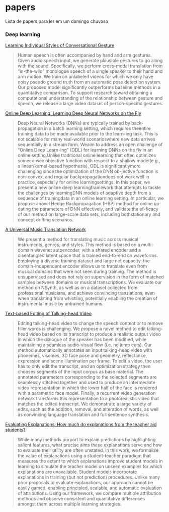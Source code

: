 # papers
Lista de papers para ler em um domingo chuvoso

### Deep learning
[Learning Individual Styles of Conversational Gesture](https://arxiv.org/pdf/1906.04160.pdf)
> Human speech is often accompanied by hand and arm gestures. Given audio speech input, we generate plausible gestures to go along with the sound. Specifically, we perform cross-modal translation from “in-the-wild” monologue speech of a single speaker to their hand and arm motion. We train on unlabeled videos for which we only have noisy pseudo ground truth from an automatic pose detection system. Our proposed model significantly outperforms baseline methods in a quantitative comparison. To support research toward obtaining a computational understanding of the relationship between gesture and speech, we release a large video dataset of person-specific gestures.

[Online Deep Learning: Learning Deep Neural Networks on the Fly](https://arxiv.org/pdf/1711.03705.pdf)
> Deep Neural Networks (DNNs) are typically trained by back-propagation  in  a  batch  learning  setting,  which  requires  theentire training data to be made available prior to the learn-ing task. This is not scalable for many real-world scenarioswhere  new  data  arrives  sequentially  in  a  stream  form.  Weaim  to  address  an  open  challenge  of  “Online  Deep  Learn-ing” (ODL) for learning DNNs on the fly in an online setting.Unlike traditional online learning that often optimizes someconvex  objective  function  with  respect  to  a  shallow  model(e.g., a linear/kernel-based hypothesis), ODL is significantlymore  challenging  since  the  optimization  of  the  DNN  ob-jective function is non-convex, and regular backpropagationdoes not work well in practice, especially for online learningsettings. In this paper, we present a new online deep learningframework that attempts to tackle the challenges by learningDNN models of adaptive depth from a sequence of trainingdata in an online learning setting. In particular, we propose anovel Hedge Backpropagation (HBP) method for online up-dating the parameters of DNN effectively, and validate the ef-ficacy of our method on large-scale data sets, including bothstationary and concept drifting scenarios.

[A Universal Music Translation Network](https://arxiv.org/pdf/1805.07848)
> We present a method for translating music across musical instruments, genres, and styles. This method is based on a multi-domain wavenet autoencoder, with a shared encoder and a disentangled latent space that is trained end-to-end on waveforms. Employing a diverse training dataset and large net capacity, the domain-independent encoder allows us to translate even from musical domains that were not seen during training. The method is unsupervised and does not rely on supervision in the form of matched samples between domains or musical transcriptions. We evaluate our method on NSynth, as well as on a dataset collected from professional musicians, and achieve convincing translations, even when translating from whistling, potentially enabling the creation of instrumental music by untrained humans.

[Text-based Editing of Talking-head Video](https://www.ohadf.com/projects/text-based-editing/)
> Editing talking-head video to change the speech content or to remove filler words is challenging. We propose a novel method to edit talking-head video based on its transcript to produce a realistic output video in which the dialogue of the speaker has been modified, while maintaining a seamless audio-visual flow (i.e. no jump cuts). Our method automatically annotates an input talking-head video with phonemes, visemes, 3D face pose and geometry, reflectance, expression and scene illumination per frame. To edit a video, the user has to only edit the transcript, and an optimization strategy then chooses segments of the input corpus as base material. The annotated parameters corresponding to the selected segments are seamlessly stitched together and used to produce an intermediate video representation in which the lower half of the face is rendered with a parametric face model. Finally, a recurrent video generation network transforms this representation to a photorealistic video that matches the edited transcript. We demonstrate a large variety of edits, such as the addition, removal, and alteration of words, as well as convincing language translation and full sentence synthesis.

[Evaluating Explanations: How much do explanations from the teacher aid students?](https://www.cs.cmu.edu/~ddanish/papers/exp-as-comm.pdf)
> While many methods purport to explain predictions by highlighting salient features, what precise aims these explanations serve and how to evaluate their utility are often unstated. In this work, we formalize the value of explanations using a student-teacher paradigm that measures the extent to which explanations improve student models in learning to simulate the teacher model on unseen examples for which explanations are unavailable. Student models incorporate explanations in training (but not prediction) procedures. Unlike many prior proposals to evaluate explanations, our approach cannot be easily gamed, enabling principled, scalable, and automatic evaluation of attributions. Using our framework, we compare multiple attribution methods and observe consistent and quantitative differences amongst them across multiple learning strategies.
